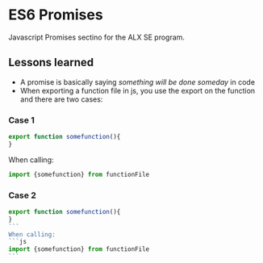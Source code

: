 # ES6 Promises
Javascript Promises sectino for the ALX SE program.

## Lessons learned
* A promise is basically saying _something will be done someday_ in code
* When exporting a function file in js, you use the export on the function and there are two cases:
### Case 1
```js
export function somefunction(){
}
```
When calling:
```js
import {somefunction} from functionFile
```
### Case 2
````js
export function somefunction(){
}
```
When calling:
```js
import {somefunction} from functionFile
```
